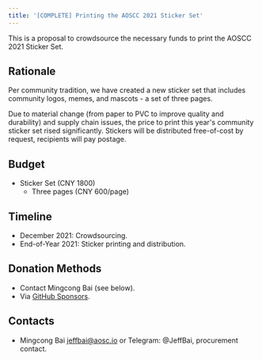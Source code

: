 ```yaml
---
title: '[COMPLETE] Printing the AOSCC 2021 Sticker Set'
---
```


This is a proposal to crowdsource the necessary funds to print the AOSCC 2021 Sticker Set.

## Rationale

Per community tradition, we have created a new sticker set that includes community logos, memes, and mascots - a set of three pages.

Due to material change (from paper to PVC to improve quality and durability) and supply chain issues, the price to print this year's community sticker set rised significantly. Stickers will be distributed free-of-cost by request, recipients will pay postage.

## Budget

+ Sticker Set (CNY 1800)
    - Three pages (CNY 600/page)

## Timeline

- December 2021: Crowdsourcing.
- End-of-Year 2021: Sticker printing and distribution.

## Donation Methods

- Contact Mingcong Bai (see below).
- Via [GitHub Sponsors](https://github.com/sponsors/AOSC-Dev).

## Contacts

- Mingcong Bai <jeffbai@aosc.io> or Telegram: @JeffBai, procurement contact.
